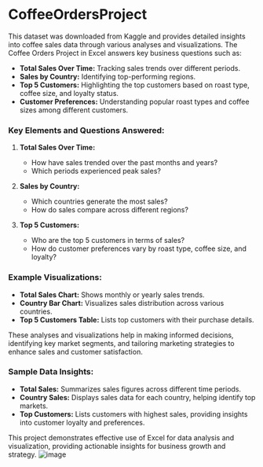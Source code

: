 # CoffeeOrdersProject

This dataset was downloaded from Kaggle and provides detailed insights into coffee sales data through various analyses and visualizations. The Coffee Orders Project in Excel answers key business questions such as:

- **Total Sales Over Time:** Tracking sales trends over different periods.
- **Sales by Country:** Identifying top-performing regions.
- **Top 5 Customers:** Highlighting the top customers based on roast type, coffee size, and loyalty status.
- **Customer Preferences:** Understanding popular roast types and coffee sizes among different customers.

### Key Elements and Questions Answered:
1. **Total Sales Over Time:**
   - How have sales trended over the past months and years?
   - Which periods experienced peak sales?

2. **Sales by Country:**
   - Which countries generate the most sales?
   - How do sales compare across different regions?

3. **Top 5 Customers:**
   - Who are the top 5 customers in terms of sales?
   - How do customer preferences vary by roast type, coffee size, and loyalty?

### Example Visualizations:
- **Total Sales Chart:** Shows monthly or yearly sales trends.
- **Country Bar Chart:** Visualizes sales distribution across various countries.
- **Top 5 Customers Table:** Lists top customers with their purchase details.

These analyses and visualizations help in making informed decisions, identifying key market segments, and tailoring marketing strategies to enhance sales and customer satisfaction.

### Sample Data Insights:
- **Total Sales:** Summarizes sales figures across different time periods.
- **Country Sales:** Displays sales data for each country, helping identify top markets.
- **Top Customers:** Lists customers with highest sales, providing insights into customer loyalty and preferences.

This project demonstrates effective use of Excel for data analysis and visualization, providing actionable insights for business growth and strategy.
![image](https://github.com/ShilpaAdiga/CoffeeOrdersProject/assets/57552278/b6fd551b-9892-4350-ab13-5ae547e14638)

